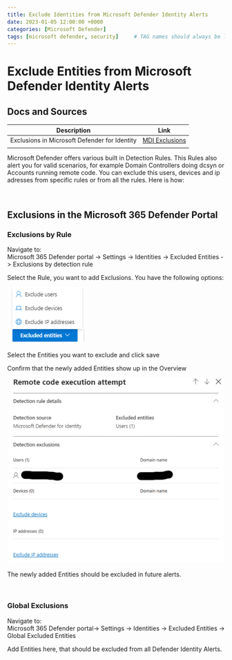 ```yaml
---
title: Exclude Identities from Microsoft Defender Identity Alerts
date: 2023-01-05 12:00:00 +0000
categories: [Microsoft Defender]
tags: [microsoft defender, security]     # TAG names should always be lowercase
---
```

# Exclude Entities from Microsoft Defender Identity Alerts


## Docs and Sources

| Description                                   | Link                                                                                 |
| --------------------------------------------- | ------------------------------------------------------------------------------------ |
| Exclusions in Microsoft Defender for Identity | [MDI Exclusions](https://learn.microsoft.com/en-us/defender-for-identity/exclusions) |
|                                               |                                                                                      |



Microsoft Defender offers various built in Detection Rules. This Rules also alert you for valid scenarios, for example Domain Controllers doing dcsyn or Accounts running remote code. You can exclude this users, devices and ip adresses from specific rules or from all the rules. Here is how: 

<br>

## Exclusions in the Microsoft 365 Defender Portal

### Exclusions by Rule
Navigate to: <br>
Microsoft 365 Defender portal -> Settings -> Identities -> Excluded Entities -> Exclusions by detection rule

Select the Rule, you want to add Exclusions. You have the following options:

![Exclusion Options](/img/posts/20230105/ExcludeIdentities.png)

Select the Entities you want to exclude and click save


Confirm that the newly added Entities show up in the Overview

![Exclusions Overview](/img/posts/20230105/Overview.png)

The newly added Entities should be excluded in future alerts. 

<br>

### Global Exclusions

Navigate to: <br>
Microsoft 365 Defender portal-> Settings -> Identities -> Excluded Entities -> Global Excluded Entities

Add Entities here, that should be excluded from all Defender Identity Alerts. 

<br>

